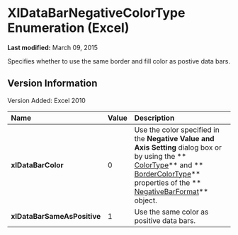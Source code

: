 
# XlDataBarNegativeColorType Enumeration (Excel)

 **Last modified:** March 09, 2015

Specifies whether to use the same border and fill color as postive data bars.

## Version Information

Version Added: Excel 2010 



|**Name**|**Value**|**Description**|
|:-----|:-----|:-----|
| **xlDataBarColor**|0|Use the color specified in the  **Negative Value and Axis Setting** dialog box or by using the ** [ColorType](01485eab-0aa3-278e-2976-02e0d0757a4f.md)** and ** [BorderColorType](014d8bc9-6c9d-df2d-2152-09f206400388.md)** properties of the ** [NegativeBarFormat](25daa644-29af-a7c1-1d11-be9c72cfff7a.md)** object.|
| **xlDataBarSameAsPositive**|1|Use the same color as positive data bars.|
